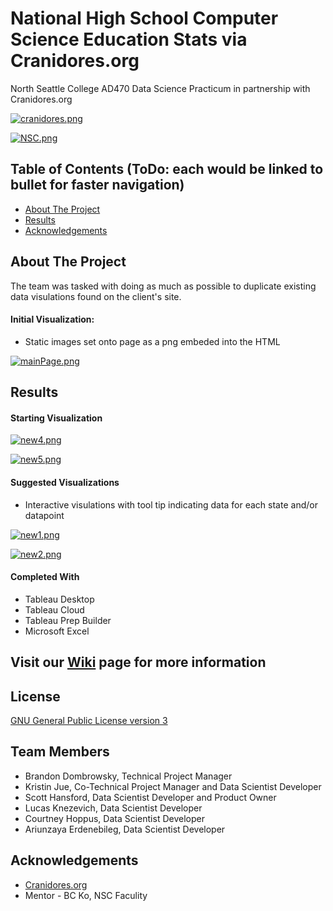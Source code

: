 # National High School Computer Science Education Stats via Cranidores.org
North Seattle College AD470 Data Science Practicum in partnership with Cranidores.org
 
[![cranidores.png](https://i.postimg.cc/8Pp4yZXt/cranidores.png)](https://postimg.cc/PN71JQjw)
 
[![NSC.png](https://i.postimg.cc/bwMRwpyB/NSC.png)](https://postimg.cc/JsNXTwBN)

## Table of Contents (ToDo: each would be linked to bullet for faster navigation)
- [About The Project](https://github.com/KristinJJ/Cranidores/edit/main/README.md#about-the-project)
- [Results](https://github.com/KristinJJ/Cranidores/edit/main/README.md#results)
- [Acknowledgements]()

## About The Project 
The team was tasked with doing as much as possible to duplicate existing data visulations found on the client's site. 
 
#### Initial Visualization:
- Static images set onto page as a png embeded into the HTML
 
[![mainPage.png](https://i.postimg.cc/MH9C3HqN/mainPage.png)](https://postimg.cc/q6CDzktx)

## Results
#### Starting Visualization
[![new4.png](https://i.postimg.cc/P5Rkfp8n/new4.png)](https://postimg.cc/yDcGvNPL)
 
[![new5.png](https://i.postimg.cc/KznX50pm/new5.png)](https://postimg.cc/6251WfNP)

#### Suggested Visualizations
- Interactive visulations with tool tip indicating data for each state and/or datapoint

[![new1.png](https://i.postimg.cc/HkfQCz3G/new1.png)](https://postimg.cc/PCQLWmBK)
 
[![new2.png](https://i.postimg.cc/pTvzmdgq/new2.png)](https://postimg.cc/06tb395w) 

#### Completed With
- Tableau Desktop
- Tableau Cloud
- Tableau Prep Builder
- Microsoft Excel

## Visit our [Wiki](https://github.com/KristinJJ/Cranidores/wiki) page for more information

## License
[GNU General Public License version 3](https://opensource.org/license/gpl-3-0/)

## Team Members
- Brandon Dombrowsky, Technical Project Manager
- Kristin Jue, Co-Technical Project Manager and Data Scientist Developer
- Scott Hansford, Data Scientist Developer and Product Owner
- Lucas Knezevich, Data Scientist Developer
- Courtney Hoppus, Data Scientist Developer
- Ariunzaya Erdenebileg, Data Scientist Developer

## Acknowledgements
- [Cranidores.org](https://cranidores.org/) 
- Mentor - BC Ko, NSC Faculity 
